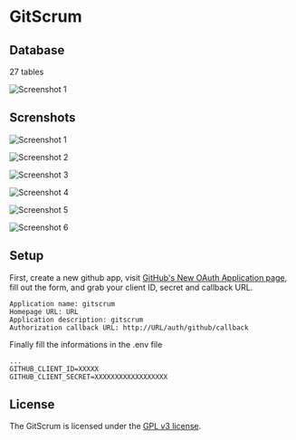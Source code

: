 # GitScrum

## Database

27 tables

![Screenshot 1](http://i.imgur.com/zdrEkkf.png)


## Screnshots

![Screenshot 1](http://i.imgur.com/pMZuwH0.png)

![Screenshot 2](http://i.imgur.com/pRByX5K.png)

![Screenshot 3](http://i.imgur.com/mgJGNlA.png)

![Screenshot 4](http://i.imgur.com/isbTvHr.png)

![Screenshot 5](http://i.imgur.com/BIZtoq4.png)

![Screenshot 6](http://i.imgur.com/xnJeaIq.png)

## Setup

First, create a new github app, visit [GitHub's New OAuth Application page](https://github.com/settings/applications/new), fill out the form, and grab your client ID, secret and callback URL.

```
Application name: gitscrum
Homepage URL: URL
Application description: gitscrum
Authorization callback URL: http://URL/auth/github/callback
```

Finally fill the informations in the .env file

````
...
GITHUB_CLIENT_ID=XXXXX
GITHUB_CLIENT_SECRET=XXXXXXXXXXXXXXXXXX
````

## License

The GitScrum is licensed under the [GPL v3 license](http://opensource.org/licenses/GPL-3.0).
